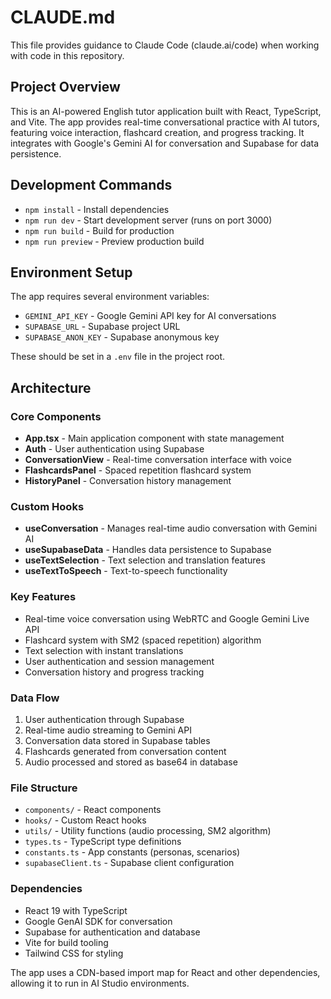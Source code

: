 # CLAUDE.md

This file provides guidance to Claude Code (claude.ai/code) when working with code in this repository.

## Project Overview

This is an AI-powered English tutor application built with React, TypeScript, and Vite. The app provides real-time conversational practice with AI tutors, featuring voice interaction, flashcard creation, and progress tracking. It integrates with Google's Gemini AI for conversation and Supabase for data persistence.

## Development Commands

- `npm install` - Install dependencies
- `npm run dev` - Start development server (runs on port 3000)
- `npm run build` - Build for production
- `npm run preview` - Preview production build

## Environment Setup

The app requires several environment variables:
- `GEMINI_API_KEY` - Google Gemini API key for AI conversations
- `SUPABASE_URL` - Supabase project URL
- `SUPABASE_ANON_KEY` - Supabase anonymous key

These should be set in a `.env` file in the project root.

## Architecture

### Core Components
- **App.tsx** - Main application component with state management
- **Auth** - User authentication using Supabase
- **ConversationView** - Real-time conversation interface with voice
- **FlashcardsPanel** - Spaced repetition flashcard system
- **HistoryPanel** - Conversation history management

### Custom Hooks
- **useConversation** - Manages real-time audio conversation with Gemini AI
- **useSupabaseData** - Handles data persistence to Supabase
- **useTextSelection** - Text selection and translation features
- **useTextToSpeech** - Text-to-speech functionality

### Key Features
- Real-time voice conversation using WebRTC and Google Gemini Live API
- Flashcard system with SM2 (spaced repetition) algorithm
- Text selection with instant translations
- User authentication and session management
- Conversation history and progress tracking

### Data Flow
1. User authentication through Supabase
2. Real-time audio streaming to Gemini API
3. Conversation data stored in Supabase tables
4. Flashcards generated from conversation content
5. Audio processed and stored as base64 in database

### File Structure
- `components/` - React components
- `hooks/` - Custom React hooks
- `utils/` - Utility functions (audio processing, SM2 algorithm)
- `types.ts` - TypeScript type definitions
- `constants.ts` - App constants (personas, scenarios)
- `supabaseClient.ts` - Supabase client configuration

### Dependencies
- React 19 with TypeScript
- Google GenAI SDK for conversation
- Supabase for authentication and database
- Vite for build tooling
- Tailwind CSS for styling

The app uses a CDN-based import map for React and other dependencies, allowing it to run in AI Studio environments.